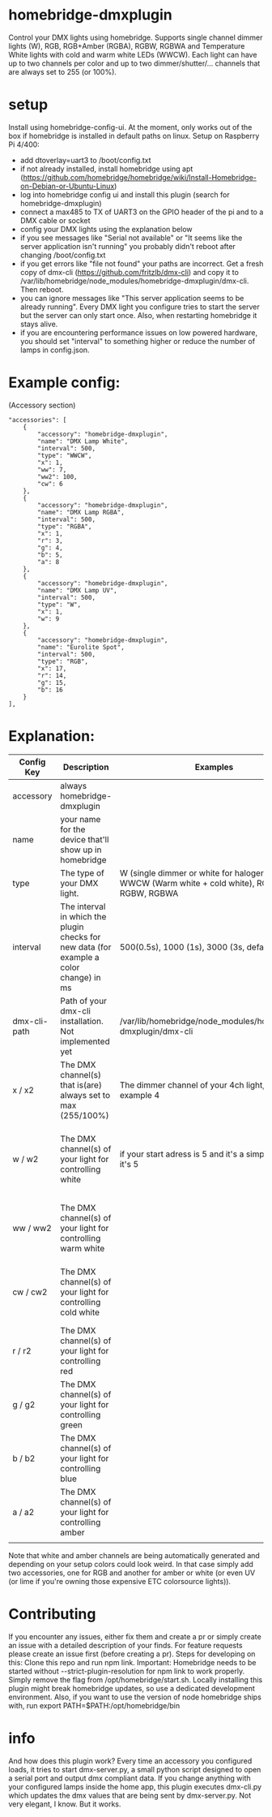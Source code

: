 # homebridge-dmxplugin
Control your DMX lights using homebridge. Supports single channel dimmer lights (W), RGB, RGB+Amber (RGBA), RGBW, RGBWA and Temperature White lights with cold and warm white LEDs (WWCW). Each light can have up to two channels per color and up to two dimmer/shutter/... channels that are always set to 255 (or 100%).


# setup
Install using homebridge-config-ui. At the moment, only works out of the box if homebridge is installed in default paths on linux. 
Setup on Raspberry Pi 4/400:

- add dtoverlay=uart3 to /boot/config.txt
- if not already installed, install homebridge using apt (https://github.com/homebridge/homebridge/wiki/Install-Homebridge-on-Debian-or-Ubuntu-Linux)
- log into homebridge config ui and install this plugin (search for homebridge-dmxplugin)
- connect a max485 to TX of UART3 on the GPIO header of the pi and to a DMX cable or socket
- config your DMX lights using the explanation below 
- if you see messages like "Serial not available" or "It seems like the server application isn't running" you probably didn't reboot after changing /boot/config.txt
- if you get errors like "file not found" your paths are incorrect. Get a fresh copy of dmx-cli (https://github.com/fritzlb/dmx-cli) and copy it to /var/lib/homebridge/node_modules/homebridge-dmxplugin/dmx-cli. Then reboot.
- you can ignore messages like "This server application seems to be already running". Every DMX light you configure tries to start the server but the server can only start once. Also, when restarting homebridge it stays alive.
- if you are encountering performance issues on low powered hardware, you should set "interval" to something higher or reduce the number of lamps in config.json.


# Example config:
(Accessory section)

    "accessories": [
        {
            "accessory": "homebridge-dmxplugin",
            "name": "DMX Lamp White",
            "interval": 500,
            "type": "WWCW",
            "x": 1,
            "ww": 7,
            "ww2": 100,
            "cw": 6
        },
        {
            "accessory": "homebridge-dmxplugin",
            "name": "DMX Lamp RGBA",
            "interval": 500,
            "type": "RGBA",
            "x": 1,
            "r": 3,
            "g": 4,
            "b": 5,
            "a": 8
        },
        {
            "accessory": "homebridge-dmxplugin",
            "name": "DMX Lamp UV",
            "interval": 500,
            "type": "W",
            "x": 1,
            "w": 9
        },
        {
            "accessory": "homebridge-dmxplugin",
            "name": "Eurolite Spot",
            "interval": 500,
            "type": "RGB",
            "x": 17,
            "r": 14,
            "g": 15,
            "b": 16
        }
    ],
    
    
# Explanation: 
| Config Key   | Description                                                                             | Examples                                                                                             | Required?                                                                 |
|--------------|-----------------------------------------------------------------------------------------|------------------------------------------------------------------------------------------------------|---------------------------------------------------------------------------|
| accessory    | always homebridge-dmxplugin                                                             |                                                                                                      | Yes, by homebridge                                                        |
| name         | your name for the device that'll show up in homebridge                                  |                                                                                                      | yes                                                                       |
| type         | The type of your DMX light.                                                             | W (single dimmer or white for halogen lamps), WWCW (Warm white + cold white), RGB, RGBA, RGBW, RGBWA | yes                                                                       |
| interval     | The interval in which the plugin checks for new data (for example a color change) in ms | 500(0.5s), 1000 (1s), 3000 (3s, default)                                                             | optional                                                                  |
| dmx-cli-path | Path of your dmx-cli installation. Not implemented yet                                  | /var/lib/homebridge/node_modules/homebridge-dmxplugin/dmx-cli                                                                                       | yes                                                                       |
| x / x2       | The DMX channel(s) that is(are) always set to max (255/100%)                            | The dimmer channel of your 4ch light, for example 4                                                  | optional                                                                  |
| w / w2       | The DMX channel(s) of your light for controlling white                                  | if your start adress is 5 and it's a simple dimmer, it's 5                                           | required with types W, RGBW, RGBWA, else ignored (use ww(2)/cw(2) instead |
| ww / ww2     | The DMX channel(s) of your light for controlling warm white                             |                                                                                                      | required with type WWCW, else ignored (use w/w2 instead)                  |
| cw / cw2     | The DMX channel(s) of your light for controlling cold white                             |                                                                                                      | required with type WWCW, else ignored (use w/w2 instead)                  |
| r / r2       | The DMX channel(s) of your light for controlling red                                    |                                                                                                      | required with types RGB, RGBW, RGBA, RGBWA                                |
| g / g2       | The DMX channel(s) of your light for controlling green                                  |                                                                                                      | required with types RGB, RGBW, RGBA, RGBWA                                |
| b / b2       | The DMX channel(s) of your light for controlling blue                                   |                                                                                                      | required with types RGB, RGBW, RGBA, RGBWA                                |
| a / a2       | The DMX channel(s) of your light for controlling amber                                  |                                                                                                      | required with types RGBA, RGBWA                                           |
|              |                                                                                         |                                                                                                      |                                                                           |


Note that white and amber channels are being automatically generated and depending on your setup colors could look weird. In that case simply add two accessories, one for RGB and another for amber or white (or even UV (or lime if you're owning those expensive ETC colorsource lights)).

# Contributing
If you encounter any issues, either fix them and create a pr or simply create an issue with a detailed description of your finds. For feature requests please create an issue first (before creating a pr).
Steps for developing on this:
Clone this repo and run npm link.
Important: Homebridge needs to be started without --strict-plugin-resolution for npm link to work properly. Simply remove the flag from /opt/homebridge/start.sh.
Locally installing this plugin might break homebridge updates, so use a dedicated development environment.
Also, if you want to use the version of node homebridge ships with, run export PATH=$PATH:/opt/homebridge/bin

# info
And how does this plugin work? Every time an accessory you configured loads, it tries to start dmx-server.py, a small python script designed to open a serial port and output dmx compliant data. If you change anything with your configured lamps inside the home app, this plugin executes dmx-cli.py which updates the dmx values that are being sent by dmx-server.py. Not very elegant, I know. But it works.
